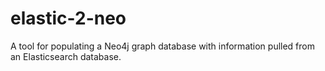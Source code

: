 # elastic-2-neo
A tool for populating a Neo4j graph database with information pulled from an Elasticsearch database.
